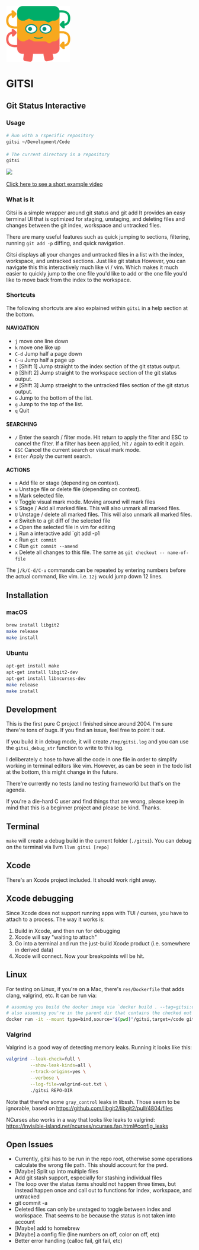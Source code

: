 <img src="design/logo.svg" height="150" />

# GITSI
## Git Status Interactive

### Usage

```bash
# Run with a rspecific repository
gitsi ~/Development/Code

# The current directory is a repository
gitsi
```

<img src="https://j.gifs.com/JyDPZy.gif" />

[Click here to see a short example video](https://www.youtube.com/watch?v=pAxquqis56I&feature=youtu.be)

### What is it
Gitsi  is  a  simple  wrapper around git status and git add It provides an easy terminal UI that is optimized for staging, unstaging, and deleting files and changes between the git index, workspace and untracked files.

There are many useful features such as quick jumping to sections, filtering, running `git add -p` diffing, and quick navigation.

Gitsi displays all your changes and untracked files in a list with the index, workspace, and untracked sections. Just like git status However, you can navigate this this interactively much like vi / vim.  Which makes it much easier to quickly jump to the one file you'd like to add or the one file you'd like to move back from the index to the workspace.

### Shortcuts

The following shortcuts are also explained within `gitsi` in a help section at the bottom.

#### NAVIGATION

- `j`      move one line down
- `k`      move one like up
- `C-d`    Jump half a page down
- `C-u`    Jump half a page up
- `!`      [Shift 1] Jump straight to the index section of the git status output.
- `@`      [Shift 2] Jump straight to the workspace section of the git status output.
- `#`      [Shift 3] Jump straeight to the untracked files section of the git status output.
- `G`      Jump to the bottom of the list.
- `g`      Jump to the top of the list.
- `q`      Quit

#### SEARCHING

- `/`      Enter the search / filter mode. Hit return to apply the filter and ESC to cancel the filter.  If a filter has been applied, hit `/` again to edit it again.
- `ESC`    Cancel the current search or visual mark mode.
- `Enter`  Apply the current search.

#### ACTIONS

- `s`      Add file or stage (depending on context).
- `u`      Unstage file or delete file (depending on context).
- `m`      Mark selected file.
- `V`      Toggle visual mark mode. Moving around will mark files
- `S`      Stage / Add all marked files.  This will also unmark all marked files.
- `U`      Unstage / delete all marked files.  This will also unmark all marked files.
- `d`      Switch to a git diff of the selected file
- `e`      Open the selected file in vim for editing
- `i`      Run a interactive add `git add -p1
- `c`      Run `git commit`
- `C`      Run `git commit --amend`
- `x`      Delete all changes to this file. The same as `git checkout -- name-of-file`

The `j/k/C-d/C-u` commands can be repeated by entering numbers before the actual command, like vim. i.e. `12j` would jump down 12 lines.

## Installation

### macOS

``` bash
brew install libgit2
make release
make install
```

### Ubuntu

``` bash
apt-get install make
apt-get install libgit2-dev
apt-get install libncurses-dev
make release
make install
```

## Development

This is the first pure C project I finished since around 2004. I'm sure there're tons of bugs. If you find an issue, feel free to point it out.

If you build it in debug mode, it will create `/tmp/gitsi.log` and you can use the `gitsi_debug_str` function to write to this log.

I deliberately c hose to have all the code in one file in order to simplify working in terminal editors like vim. However, as can be seen 
in the todo list at the bottom, this might change in the future.

There're currently no tests (and no testing framework) but that's on the agenda.

If you're a die-hard C user and find things that are wrong, please keep in mind that this is a beginner project and please be kind. Thanks.

## Terminal

`make` will create a debug build in the current folder (`./gitsi`).
You can debug on the terminal via llvm `llvm gitsi [repo]`

## Xcode

There's an Xcode project included. It should work right away. 

## Xcode debugging

Since Xcode does not support running apps with TUI / curses, you have to attach to a process. The way it works is:

1. Build in Xcode, and then run for debugging
2. Xcode will say "waiting to attach"
3. Go into a terminal and run the just-build Xcode product (i.e. somewhere in derived data)
4. Xcode will connect. Now your breakpoints will be hit.

## Linux

For testing on Linux, if you're on a Mac, there's `res/Dockerfile` that adds clang, valgrind, etc. It can be run via:

``` bash
# assuming you build the docker image via `docker build . --tag=gitsi:dev`
# also assuming you're in the parent dir that contains the checked out `gitsi` dir (i.e. cd ..)
docker run -it --mount type=bind,source="$(pwd)"/gitsi,target=/code gitsi:dev bash
```

### Valgrind

Valgrind is a good way of detecting memory leaks. Running it looks like this:
``` bash
valgrind --leak-check=full \
         --show-leak-kinds=all \
         --track-origins=yes \
         --verbose \
         --log-file=valgrind-out.txt \
         ./gitsi REPO-DIR
```

Note that there're some `gray_control` leaks in libssh. Those seem to be ignorable, based on
https://github.com/libgit2/libgit2/pull/4804/files

NCurses also works in a way that looks like leaks to valgrind:
https://invisible-island.net/ncurses/ncurses.faq.html#config_leaks

## Open Issues
- Currently, gitsi has to be run in the repo root, otherwise some operations calculate the wrong file path. This should account for the pwd.
- [Maybe] Split up into multiple files
- Add git stash support, especially for stashing individual files
- The loop over the status items should not happen three times, but instead happen once and call out to functions for index, workspace, and untracked
- git commit -a
- Deleted files can only be unstaged to toggle between index and workspace. That seems to be because the status is not taken into account
- [Maybe] add to homebrew
- [Maybe] a config file (line numbers on off, color on off, etc)
- Better error handling (calloc fail, git fail, etc)
